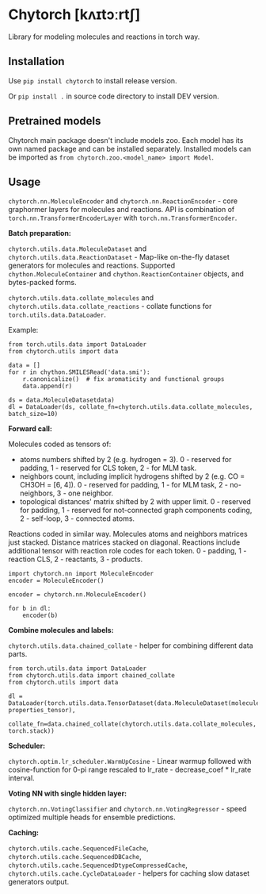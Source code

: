 Chytorch [kʌɪtɔːrtʃ]
====================

Library for modeling molecules and reactions in torch way.

Installation
------------

Use `pip install chytorch` to install release version.

Or `pip install .` in source code directory to install DEV version.

Pretrained models
-----------------

Chytorch main package doesn't include models zoo.
Each model has its own named package and can be installed separately.
Installed models can be imported as `from chytorch.zoo.<model_name> import Model`.


Usage
-----

`chytorch.nn.MoleculeEncoder` and `chytorch.nn.ReactionEncoder` - core graphormer layers for molecules and reactions.
API is combination of `torch.nn.TransformerEncoderLayer` with `torch.nn.TransformerEncoder`. 

**Batch preparation:**

`chytorch.utils.data.MoleculeDataset` and `chytorch.utils.data.ReactionDataset` - Map-like on-the-fly dataset generators for molecules and reactions.
Supported `chython.MoleculeContainer` and `chython.ReactionContainer` objects, and bytes-packed forms.

`chytorch.utils.data.collate_molecules` and `chytorch.utils.data.collate_reactions` - collate functions for `torch.utils.data.DataLoader`.

Example:
    
    from torch.utils.data import DataLoader
    from chytorch.utils import data

    data = []
    for r in chython.SMILESRead('data.smi'):
        r.canonicalize()  # fix aromaticity and functional groups
        data.append(r)

    ds = data.MoleculeDatasetdata)
    dl = DataLoader(ds, collate_fn=chytorch.utils.data.collate_molecules, batch_size=10)

**Forward call:**

Molecules coded as tensors of:
* atoms numbers shifted by 2 (e.g. hydrogen = 3).
  0 - reserved for padding, 1 - reserved for CLS token, 2 - for MLM task.
* neighbors count, including implicit hydrogens shifted by 2 (e.g. CO = CH3OH = [6, 4]).
  0 - reserved for padding, 1 - for MLM task, 2 - no-neighbors, 3 - one neighbor.
* topological distances' matrix shifted by 2 with upper limit.
  0 - reserved for padding, 1 - reserved for not-connected graph components coding, 2 - self-loop, 3 - connected atoms.

Reactions coded in similar way. Molecules atoms and neighbors matrices just stacked. Distance matrices stacked on diagonal.
Reactions include additional tensor with reaction role codes for each token.
0 - padding, 1 - reaction CLS, 2 - reactants, 3 - products.

    import chytorch.nn import MoleculeEncoder
    encoder = MoleculeEncoder()

    encoder = chytorch.nn.MoleculeEncoder()

    for b in dl:
        encoder(b)

**Combine molecules and labels:**

`chytorch.utils.data.chained_collate` - helper for combining different data parts. 

    from torch.utils.data import DataLoader
    from chytorch.utils.data import chained_collate
    from chytorch.utils import data

    dl = DataLoader(torch.utils.data.TensorDataset(data.MoleculeDataset(molecules_list), properties_tensor),
        collate_fn=data.chained_collate(chytorch.utils.data.collate_molecules, torch.stack))


**Scheduler:**

`chytorch.optim.lr_scheduler.WarmUpCosine` - Linear warmup followed with cosine-function for 0-pi range rescaled to lr_rate - decrease_coef * lr_rate interval.

**Voting NN with single hidden layer:**

`chytorch.nn.VotingClassifier` and `chytorch.nn.VotingRegressor` - speed optimized multiple heads for ensemble predictions.


**Caching:**

`chytorch.utils.cache.SequencedFileCache`, `chytorch.utils.cache.SequencedDBCache`, `chytorch.utils.cache.SequencedDtypeCompressedCache`, `chytorch.utils.cache.CycleDataLoader` - helpers for caching slow dataset generators output.
